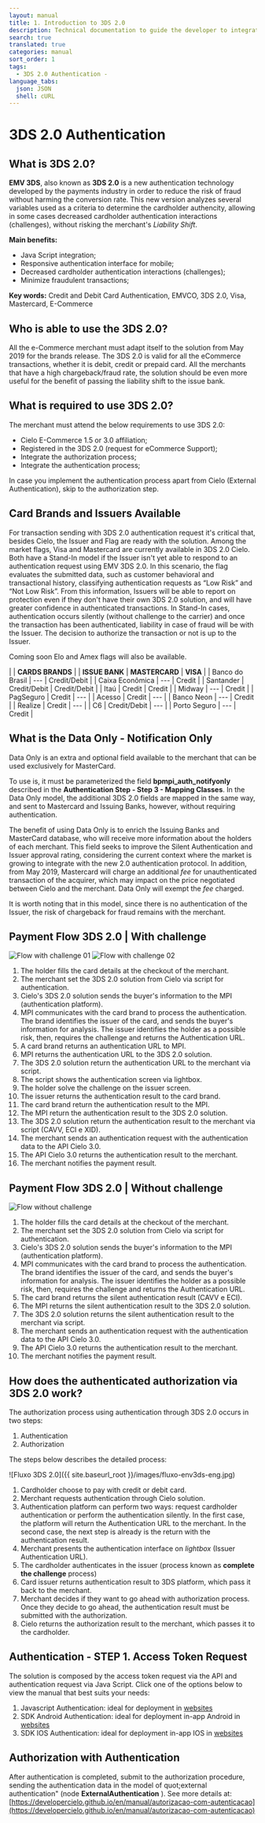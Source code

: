 ```yaml
---
layout: manual
title: 1. Introduction to 3DS 2.0
description: Technical documentation to guide the developer to integrate with 3DS 2.0
search: true
translated: true
categories: manual
sort_order: 1
tags:
  - 3DS 2.0 Authentication -
language_tabs:
  json: JSON
  shell: cURL
---
```


# 3DS 2.0 Authentication

## What is 3DS 2.0?

**EMV 3DS**, also known as **3DS 2.0** is a new authentication technology developed by the payments industry in order to reduce the risk of fraud without harming the conversion rate. This new version analyzes several variables used as a criteria to determine the cardholder authencity, allowing in some cases decreased cardholder authentication interactions (challenges), without risking the merchant's _Liability Shift_. 

**Main benefits:**

- Java Script integration;
- Responsive authentication interface for mobile;
- Decreased cardholder authentication interactions (challenges);  
- Minimize fraudulent transactions;

**Key words:** Credit and Debit Card Authentication, EMVCO, 3DS 2.0, Visa, Mastercard, E-Commerce

## Who is able to use the 3DS 2.0?

All the e-Commerce merchant must adapt itself to the solution from May 2019 for the brands release. The 3DS 2.0 
is valid for all the eCommerce transactions, whether it is debit, credit or prepaid card. All the merchants that have a high chargeback/fraud rate, the solution should be even more useful for the benefit of passing the liability shift to the issue bank.

## What is required to use 3DS 2.0?

The merchant must attend the below requirements to use 3DS 2.0:

- Cielo E-Commerce 1.5 or 3.0 affiliation;
- Registered in the 3DS 2.0 (request for eCommerce Support);
- Integrate the authorization process;
- Integrate the authentication process;

<aside class="notice">In case you implement the authentication process apart from Cielo (External Authentication), skip to the authorization step.</aside>

## Card Brands and Issuers Available

For transaction sending with 3DS 2.0 authentication request it's critical that, besides Cielo, the Issuer and Flag are ready with the solution. Among the market flags, Visa and Mastercard are currently available in 3DS 2.0 Cielo. Both have a Stand-In model if the Issuer isn't yet able to respond to an authentication request using EMV 3DS 2.0. In this scenario, the flag evaluates the submitted data, such as customer behavioral and transactional history, classifying authentication requests as “Low Risk” and “Not Low Risk”. From this information, Issuers will be able to report on protection even if they don't have their own 3DS 2.0 solution, and will have greater confidence in authenticated transactions. In Stand-In cases, authentication occurs silently (without challenge to the carrier) and once the transaction has been authenticated, liability in case of fraud will be with the Issuer. The decision to authorize the transaction or not is up to the Issuer.

Coming soon Elo and Amex flags will also be available.

|                 | **CARDS BRANDS**              |
| **ISSUE BANK**  | **MASTERCARD** | **VISA**     |
| Banco do Brasil | ---            | Credit/Debit |
| Caixa Econômica | ---            | Credit       |
| Santander       | Credit/Debit   | Credit/Debit |
| Itaú            | Credit         | Credit       |
| Midway          | ---            | Credit       |
| PagSeguro       | Credit         | ---          |
| Acesso          | Credit         | ---          |
| Banco Neon      | ---            | Credit       |
| Realize         | Credit         | ---          |
| C6              | Credit/Debit   | ---          |
| Porto Seguro    | ---            | Credit       |

## What is the Data Only - Notification Only

Data Only is an extra and optional field available to the merchant that can be used exclusively for MasterCard.

To use is, it must be parameterized the field **bpmpi_auth_notifyonly** described in the **Authentication Step - Step 3 - Mapping Classes**. In the Data Only model, the additional 3DS 2.0 fields are mapped in the same way, and sent to Mastercard and Issuing Banks, however, without requiring authentication.

The benefit of using Data Only is to enrich the Issuing Banks and MasterCard database, who will receive more information about the holders of each merchant. This field seeks to improve the Silent Authentication and Issuer approval rating, considering the current context where the market is growing to integrate with the new 2.0 authentication protocol. In addition, from May 2019, Mastercard will charge an additional _fee_ for unauthenticated transaction of the acquirer, which may impact on the price negotiated between Cielo and the merchant. Data Only will exempt the _fee_ charged.

It is worth noting  that in this model, since there is no authentication of the Issuer, the risk of chargeback for fraud remains with the merchant.

## Payment Flow 3DS 2.0 | With challenge

![Flow with challenge 01](https://desenvolvedores.cielo.com.br/api-portal/sites/default/files/images/pagamento-com-desafio-01_0_-_en.jpg)
![Flow with challenge 02](https://desenvolvedores.cielo.com.br/api-portal/sites/default/files/images/pagamento-com-desafio-02_-_en.jpg)

1. The holder fills the card details at the checkout of the merchant.
2. The merchant set the 3DS 2.0 solution from Cielo via script for authentication.
3. Cielo's 3DS 2.0 solution sends the buyer's information to the MPI (authentication platform).
4. MPI communicates with the card brand to process the authentication. The brand identifies the issuer of the card, and sends the buyer's information for analysis. The issuer identifies the holder as a possible risk, then, requires the challenge and returns the Authentication URL.
5. A card brand returns an authentication URL to MPI.
6. MPI returns the authentication URL to the 3DS 2.0 solution.
7. The 3DS 2.0 solution return the authentication URL to the merchant via script.
8. The script shows the authentication screen via lightbox.
9. The holder solve the challenge on the issuer screen.
10. The issuer returns the authentication result to the card brand.
11. The card brand return the authentication result to the MPI.
12. The MPI return the authentication result to the 3DS 2.0 solution.
13. The 3DS 2.0 solution return the authentication result to the merchant via script (CAVV, ECI e XID).
14. The merchant sends an authentication request with the authentication data to the API Cielo 3.0.
15. The API Cielo 3.0 returns the authentication result to the merchant.
16. The merchant notifies the payment result.

## Payment Flow 3DS 2.0 | Without challenge

![Flow without challenge](https://desenvolvedores.cielo.com.br/api-portal/sites/default/files/images/pagamento-sem-desafio_-_en.jpg)

1. The holder fills the card details at the checkout of the merchant.
2. The merchant set the 3DS 2.0 solution from Cielo via script for authentication.
3. Cielo's 3DS 2.0 solution sends the buyer's information to the MPI (authentication platform).
4. MPI communicates with the card brand to process the authentication. The brand identifies the issuer of the card, and sends the buyer's information for analysis. The issuer identifies the holder as a possible risk, then, requires the challenge and returns the Authentication URL.
5. The card brand returns the silent authentication result (CAVV e ECI).
6. The MPI returns the silent authentication result to the 3DS 2.0 solution.
7. The 3DS 2.0 solution returns the silent authentication result to the merchant via script.
8. The merchant sends an authentication request with the authentication data to the API Cielo 3.0.
9. The API Cielo 3.0 returns the authentication result to the merchant.
10. The merchant notifies the payment result.

## How does the authenticated authorization via 3DS 2.0 work?

The authorization process using authentication through 3DS 2.0 occurs in two steps:

1. Authentication
2. Authorization

The steps below describes the detailed process:

![Fluxo 3DS 2.0]({{ site.baseurl_root }}/images/fluxo-env3ds-eng.jpg)

1. Cardholder choose to pay with credit or debit card.
2. Merchant requests authentication through Cielo solution.
3. Authentication platform can perform two ways: request cardholder authentication or perform the authentication silently. In the first case, the platform will return the Authentication URL to the merchant. In the second case, the next step is already is the return with the authentication result.
4. Merchant presents the authentication interface on _lightbox_ (Issuer Authentication URL).
5. The cardholder authenticates in the issuer (process known as **complete the challenge** process)
6. Card issuer returns authentication result to 3DS platform, which pass it back to the merchant.
7. Merchant decides if they want to go ahead with authorization process. Once they decide to go ahead, the authentication result must be submitted with the authorization. 
8. Cielo returns the authorization result to the merchant, which passes it to the cardholder.

## Authentication - STEP 1. Access Token Request

The solution is composed by the access token request via the API and authentication request via Java Script.
Click one of the options below to view the manual that best suits your needs:

1. Javascript Authentication: ideal for deployment in [websites](https://developercielo.github.io/en/manual/integracao-javascript)
2. SDK Android Authentication: ideal for deployment in-app Android in [websites](https://developercielo.github.io/en/manual/integracao-sdk-android)
3. SDK IOS Authentication: ideal for deployment in-app IOS in [websites](https://developercielo.github.io/en/manual/integracao-sdk-ios)

## Authorization with Authentication

After authentication is completed, submit to the authorization procedure, sending the authentication data in the model of quot;external authentication&quot; (node **ExternalAuthentication** ).
See more details at: [https://developercielo.github.io/en/manual/autorizacao-com-autenticacao](https://developercielo.github.io/en/manual/autorizacao-com-autenticacao)
